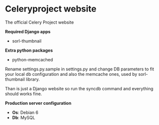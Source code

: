 Celeryproject website
=====================

The official Celery Project website 

**Required Django apps**
- sorl-thumbnail

**Extra python packages**
- python-memcached

Rename settings.py.sample in settings.py and change DB parameters to fit your
local db configuration and also the memcache ones, used by sorl-thumbnail
library.

Than is just a Django website so run the syncdb command and everything should
works fine.

**Production server configuration**
 - **Os**: Debian 6
 - **Db**: MySQL